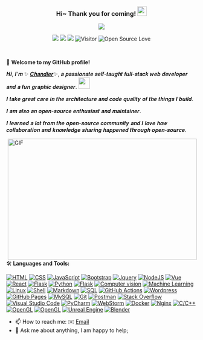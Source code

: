 <!--
**Chenmo1212/Chenmo1212** is a ✨ _special_ ✨ repository because its `README.md` (this file) appears on your GitHub profile.

Here are some ideas to get you started:

- 🔭 I’m currently working on ...
- 🌱 I’m currently learning ...
- 👯 I’m looking to collaborate on ...
- 🤔 I’m looking for help with ...
- 💬 Ask me about ...
- 📫 How to reach me: ...
- 😄 Pronouns: ...
- ⚡ Fun fact: ...
-->

<h3 align="center">
    Hi~ Thank you for coming!
    <img src="https://media.giphy.com/media/hvRJCLFzcasrR4ia7z/giphy.gif" width="25px">
</h3>

<!-- Typing SVG - https://github.com/DenverCoder1/readme-typing-svg -->
<!-- Typing SVG Fast Demo - https://readme-typing-svg.herokuapp.com/demo/ -->

<p align="center">
    <img src="https://readme-typing-svg.herokuapp.com?color=e65e2a&width=300&height=45&lines=Full+Stack+web+developer;Self-taught+Code+Designer;Always+learning+new+things">
</p>


<p align="center">
    <img src="https://img.shields.io/badge/gender-%F0%9F%A4%B5 gentleman-critical" />
    <a href="mailto:chenmo991212@gmail.com" target="_blank"><img src="https://img.shields.io/static/v1?label=Email&message=Chenmo991212&color=7BB32E&logo=Gmail"/></a>
    <a href="https://chenmo1212.cn" target="_blank"><img src="https://img.shields.io/badge/Portfolio-chenmo1212.cn-orange&logo=homebrew"></a>
    <!-- https://visitor-badge.glitch.me/ -->
    <!-- https://github.com/Nathan13888/VisitorBadgeReloaded#-migrating-from-visitor-badge -->
    <img src="https://vbr.wocr.tk/badge?page_id=chenmo1212.visitors&left_color=green&right_color=red" alt="Visitor" />
    <img src="https://badges.frapsoft.com/os/v1/open-source.svg?v=102" alt="Open Source Love" />
</p>

<br/>

🎉 **Welcome to my GitHub profile!**

<!-- Weird English generator - https://www.dute.org/weird-fonts -->
<!-- Hi, I'm Chandler, a passionate self-taught full-stack web developer and a fun software engineer.-->
<!-- I take great care in the architecture and code quality of the things I build.  -->
<!-- I am also an open-source enthusiast and maintainer.  -->
<!-- I learned a lot from the open-source community and I love how collaboration and knowledge sharing happened through open-source. -->

𝑯𝒊, 𝑰'𝒎 ✨ [𝑪𝒉𝒂𝒏𝒅𝒍𝒆𝒓](https://chenmo1212.cn)✨, 𝒂 𝒑𝒂𝒔𝒔𝒊𝒐𝒏𝒂𝒕𝒆 𝒔𝒆𝒍𝒇-𝒕𝒂𝒖𝒈𝒉𝒕 𝒇𝒖𝒍𝒍-𝒔𝒕𝒂𝒄𝒌 𝒘𝒆𝒃 𝒅𝒆𝒗𝒆𝒍𝒐𝒑𝒆𝒓 𝒂𝒏𝒅 𝒂 𝒇𝒖𝒏 𝒈𝒓𝒂𝒑𝒉𝒊𝒄 𝒅𝒆𝒔𝒊𝒈𝒏𝒆𝒓. <img src="https://media.giphy.com/media/WUlplcMpOCEmTGBtBW/giphy.gif" width="30">

𝑰 𝒕𝒂𝒌𝒆 𝒈𝒓𝒆𝒂𝒕 𝒄𝒂𝒓𝒆 𝒊𝒏 𝒕𝒉𝒆 𝒂𝒓𝒄𝒉𝒊𝒕𝒆𝒄𝒕𝒖𝒓𝒆 𝒂𝒏𝒅 𝒄𝒐𝒅𝒆 𝒒𝒖𝒂𝒍𝒊𝒕𝒚 𝒐𝒇 𝒕𝒉𝒆 𝒕𝒉𝒊𝒏𝒈𝒔 𝑰 𝒃𝒖𝒊𝒍𝒅.

𝑰 𝒂𝒎 𝒂𝒍𝒔𝒐 𝒂𝒏 𝒐𝒑𝒆𝒏-𝒔𝒐𝒖𝒓𝒄𝒆 𝒆𝒏𝒕𝒉𝒖𝒔𝒊𝒂𝒔𝒕 𝒂𝒏𝒅 𝒎𝒂𝒊𝒏𝒕𝒂𝒊𝒏𝒆𝒓. 

𝑰 𝒍𝒆𝒂𝒓𝒏𝒆𝒅 𝒂 𝒍𝒐𝒕 𝒇𝒓𝒐𝒎 𝒕𝒉𝒆 𝒐𝒑𝒆𝒏-𝒔𝒐𝒖𝒓𝒄𝒆 𝒄𝒐𝒎𝒎𝒖𝒏𝒊𝒕𝒚 𝒂𝒏𝒅 𝑰 𝒍𝒐𝒗𝒆 𝒉𝒐𝒘 𝒄𝒐𝒍𝒍𝒂𝒃𝒐𝒓𝒂𝒕𝒊𝒐𝒏 𝒂𝒏𝒅 𝒌𝒏𝒐𝒘𝒍𝒆𝒅𝒈𝒆 𝒔𝒉𝒂𝒓𝒊𝒏𝒈 𝒉𝒂𝒑𝒑𝒆𝒏𝒆𝒅 𝒕𝒉𝒓𝒐𝒖𝒈𝒉 𝒐𝒑𝒆𝒏-𝒔𝒐𝒖𝒓𝒄𝒆.

<!-- code.gif -->
<img align="right" alt="GIF" src="https://github.com/pudongping/pudongping/blob/main/code.gif?raw=true" width="500" height="320" />

🛠️ **Languages and Tools:**

<p>
<a href="https://github.com/search?q=user%3AChenmo1212+is%3Arepo+language%3Ahtml"><img alt="HTML" src="https://img.shields.io/badge/HTML%20-%23E34F26.svg?logo=html5&logoColor=white"></a>
<a href="https://github.com/search?q=user%3AChenmo1212+is%3Arepo+language%3Acss"><img alt="CSS" src="https://img.shields.io/badge/CSS%20-%231572B6.svg?logo=css3&logoColor=white"></a>
<a href="https://github.com/search?q=user%3AChenmo1212+is%3Arepo+language%3Ajavascript"><img alt="JavaScript" src="https://img.shields.io/badge/JavaScript%20-%23F7DF1E.svg?logo=javascript&logoColor=black"></a>
<a href="https://github.com/search?q=user%3Apudongping+is%3Arepo+language%3ABootstrap"><img alt="Bootstrap" src="https://img.shields.io/badge/Bootstrap%20-%23554674.svg?logo=bootstrap"></a>
<a href="https://github.com/search?q=user%3Apudongping+is%3Arepo+language%3ABootstrap"><img alt="Jquery" src="https://img.shields.io/badge/Jquery%20-%23d18f4f.svg?logo=Jquery"></a>
<a href="https://github.com/search?q=user%3AChenmo1212+is%3Arepo+language%3Ajavascript"><img alt="NodeJS" src="https://img.shields.io/badge/Node.js%20-%2343853D.svg?logo=node.js&logoColor=white"></a>
<a href="https://github.com/search?q=user%3Chenmo1212+is%3Arepo+language%3Avue"><img alt="Vue" src="https://img.shields.io/badge/Vue%20-%232b3847.svg?logo=vue.js"></a>
<a href="https://github.com/search?q=user%3Chenmo1212+is%3Arepo+language%3Areact"><img alt="React" src="https://img.shields.io/badge/React%20-%23eff0f3.svg?logo=React"></a>
<a href="#"><img alt="Flask" src="https://img.shields.io/badge/Typescript%20-%233178c6.svg?logo=typescript&logoColor=white"></a>
<a href="https://github.com/search?q=user%3Chenmo1212+is%3Arepo+language%3Apython"><img alt="Python" src="https://img.shields.io/badge/Python%20-%233776AB.svg?logo=python&logoColor=white"></a>
<a href="#"><img alt="Flask" src="https://img.shields.io/badge/Flask%20-%2341acc0.svg?logo=flask&logoColor=white"></a>
<a href="#"><img alt="Computer vision" src="https://img.shields.io/badge/Computer Vision%20-%2379c3de.svg"></a>
<a href="#"><img alt="Machine Learning" src="https://img.shields.io/badge/Machine Learning%20-%23dddddd.svg"></a>
<a href="https://github.com/search?q=user%3Chenmo1212+is%3Arepo+language%3ALinux"><img alt="Linux" src="https://img.shields.io/badge/-Linux-FCC624?logo=Linux&logoColor=black" /></a>
<a href="https://github.com/search?q=user%3Apudongping+is%3Arepo+language%3AShell"><img alt="Shell" src="https://img.shields.io/badge/Shell%20-%236fba48.svg?logo=shell"></a>
<a href="https://github.com/search?q=user%3Apudongping+is%3Arepo+language%3Amarkdown"><img alt="Markdown" src="https://img.shields.io/badge/Markdown-%23000000.svg?logo=markdown&logoColor=white"></a>
<a href="https://github.com/search?q=user%3Apudongping+is%3Arepo+language%3Asql"><img alt="SQL" src="https://img.shields.io/badge/SQL%20-%23025E8C.svg?logo=amazon-dynamodb&logoColor=white"></a>
<a href="#"><img alt="GitHub Actions" src="https://img.shields.io/badge/GitHub%20Actions%20-%232671E5.svg?logo=github%20actions&logoColor=white"></a>
<a href="#"><img alt="Wordpress" src="https://img.shields.io/badge/Wordpress-21759B?logo=wordpress&logoColor=white"></a>
<a href="#"><img alt="GitHub Pages" src="https://img.shields.io/badge/GitHub%20Pages-%23327FC7.svg?logo=github&logoColor=white"></a>
<a href="#"><img alt="MySQL" src="https://img.shields.io/badge/MySQL-%234479A1.svg?logo=mysql&logoColor=white"></a>
<a href="#"><img alt="Git" src="https://img.shields.io/badge/Git%20-%23F05033.svg?logo=git&logoColor=white"></a>
<a href="#"><img alt="Postman" src="https://img.shields.io/badge/Postman-FF6C37?logo=postman&logoColor=white"></a>
<a href="#"><img alt="Stack Overflow" src="https://img.shields.io/badge/-Stack%20Overflow-FE7A16?logo=stack-overflow&logoColor=white"></a>
<a href="#"><img alt="Visual Studio Code" src="https://img.shields.io/badge/Visual%20Studio%20Code-0078d7.svg?logo=visual-studio-code&logoColor=white"></a>
<a href="#"><img alt="PyCharm" src="https://img.shields.io/badge/PyCharm-96e07d?logo=PyCharm&logoColor=ffffff" /></a>
<a href="#"><img alt="WebStorm" src="https://img.shields.io/badge/WebStorm-56c1eb?logo=WebStorm&logoColor=ffffff" /></a>
<a href="#"><img alt="Docker" src="https://img.shields.io/badge/Docker-2496ED?logo=docker&logoColor=white" /></a>
<a href="#"><img alt="Nginx" src="https://img.shields.io/badge/-Nginx-009639?logo=nginx&logoColor=white" /></a>
<a href="#"><img alt="C/C++" src="https://img.shields.io/badge/-C/C++-1774af?logo=C&logoColor=white" /></a>
<a href="#"><img alt="OpenGL" src="https://img.shields.io/badge/-openGL-52829f?logo=openGL&logoColor=white" /></a>
<a href="#"><img alt="OpenGL" src="https://img.shields.io/badge/-Unity-f7f7f7?logo=Unity&logoColor=black" /></a>
<a href="#"><img alt="Unreal Engine" src="https://img.shields.io/badge/-Unreal Engine 5-ffffff?logo=Unreal Engine&logoColor=black" /></a>
<a href="#"><img alt="Blender" src="https://img.shields.io/badge/-Blender-e7e9ef?logo=Blender&logoColor=ea7600" /></a>
<p/>

- 📫 How to reach me: ✉️ [Email](mailto:chenmo991212@gmail.com)
- 💬 Ask me about anything, I am happy to help;
